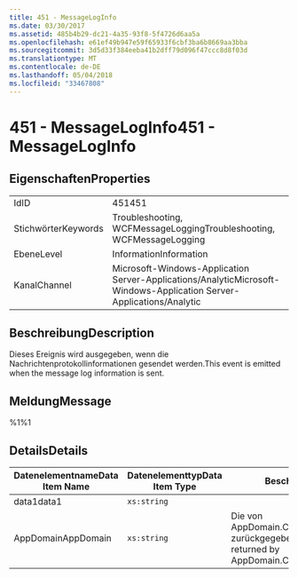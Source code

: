 ```yaml
---
title: 451 - MessageLogInfo
ms.date: 03/30/2017
ms.assetid: 485b4b29-dc21-4a35-93f8-5f4726d6aa5a
ms.openlocfilehash: e61ef49b947e59f65933f6cbf3ba6b8669aa3bba
ms.sourcegitcommit: 3d5d33f384eeba41b2dff79d096f47ccc8d8f03d
ms.translationtype: MT
ms.contentlocale: de-DE
ms.lasthandoff: 05/04/2018
ms.locfileid: "33467808"
---
```

# <a name="451---messageloginfo"></a><span data-ttu-id="a7d2c-102">451 - MessageLogInfo</span><span class="sxs-lookup"><span data-stu-id="a7d2c-102">451 - MessageLogInfo</span></span>
## <a name="properties"></a><span data-ttu-id="a7d2c-103">Eigenschaften</span><span class="sxs-lookup"><span data-stu-id="a7d2c-103">Properties</span></span>  
  
|||  
|-|-|  
|<span data-ttu-id="a7d2c-104">Id</span><span class="sxs-lookup"><span data-stu-id="a7d2c-104">ID</span></span>|<span data-ttu-id="a7d2c-105">451</span><span class="sxs-lookup"><span data-stu-id="a7d2c-105">451</span></span>|  
|<span data-ttu-id="a7d2c-106">Stichwörter</span><span class="sxs-lookup"><span data-stu-id="a7d2c-106">Keywords</span></span>|<span data-ttu-id="a7d2c-107">Troubleshooting, WCFMessageLogging</span><span class="sxs-lookup"><span data-stu-id="a7d2c-107">Troubleshooting, WCFMessageLogging</span></span>|  
|<span data-ttu-id="a7d2c-108">Ebene</span><span class="sxs-lookup"><span data-stu-id="a7d2c-108">Level</span></span>|<span data-ttu-id="a7d2c-109">Information</span><span class="sxs-lookup"><span data-stu-id="a7d2c-109">Information</span></span>|  
|<span data-ttu-id="a7d2c-110">Kanal</span><span class="sxs-lookup"><span data-stu-id="a7d2c-110">Channel</span></span>|<span data-ttu-id="a7d2c-111">Microsoft-Windows-Application Server-Applications/Analytic</span><span class="sxs-lookup"><span data-stu-id="a7d2c-111">Microsoft-Windows-Application Server-Applications/Analytic</span></span>|  
  
## <a name="description"></a><span data-ttu-id="a7d2c-112">Beschreibung</span><span class="sxs-lookup"><span data-stu-id="a7d2c-112">Description</span></span>  
 <span data-ttu-id="a7d2c-113">Dieses Ereignis wird ausgegeben, wenn die Nachrichtenprotokollinformationen gesendet werden.</span><span class="sxs-lookup"><span data-stu-id="a7d2c-113">This event is emitted when the message log information is sent.</span></span>  
  
## <a name="message"></a><span data-ttu-id="a7d2c-114">Meldung</span><span class="sxs-lookup"><span data-stu-id="a7d2c-114">Message</span></span>  
 <span data-ttu-id="a7d2c-115">%1</span><span class="sxs-lookup"><span data-stu-id="a7d2c-115">%1</span></span>  
  
## <a name="details"></a><span data-ttu-id="a7d2c-116">Details</span><span class="sxs-lookup"><span data-stu-id="a7d2c-116">Details</span></span>  
  
|<span data-ttu-id="a7d2c-117">Datenelementname</span><span class="sxs-lookup"><span data-stu-id="a7d2c-117">Data Item Name</span></span>|<span data-ttu-id="a7d2c-118">Datenelementtyp</span><span class="sxs-lookup"><span data-stu-id="a7d2c-118">Data Item Type</span></span>|<span data-ttu-id="a7d2c-119">Beschreibung</span><span class="sxs-lookup"><span data-stu-id="a7d2c-119">Description</span></span>|  
|--------------------|--------------------|-----------------|  
|<span data-ttu-id="a7d2c-120">data1</span><span class="sxs-lookup"><span data-stu-id="a7d2c-120">data1</span></span>|`xs:string`||  
|<span data-ttu-id="a7d2c-121">AppDomain</span><span class="sxs-lookup"><span data-stu-id="a7d2c-121">AppDomain</span></span>|`xs:string`|<span data-ttu-id="a7d2c-122">Die von AppDomain.CurrentDomain.FriendlyName zurückgegebene Zeichenfolge.</span><span class="sxs-lookup"><span data-stu-id="a7d2c-122">The string returned by AppDomain.CurrentDomain.FriendlyName.</span></span>|
